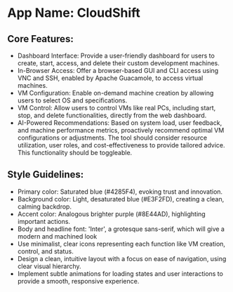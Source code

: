 # **App Name**: CloudShift

## Core Features:

- Dashboard Interface: Provide a user-friendly dashboard for users to create, start, access, and delete their custom development machines.
- In-Browser Access: Offer a browser-based GUI and CLI access using VNC and SSH, enabled by Apache Guacamole, to access virtual machines.
- VM Configuration: Enable on-demand machine creation by allowing users to select OS and specifications.
- VM Control: Allow users to control VMs like real PCs, including start, stop, and delete functionalities, directly from the web dashboard.
- AI-Powered Recommendations: Based on system load, user feedback, and machine performance metrics, proactively recommend optimal VM configurations or adjustments. The tool should consider resource utilization, user roles, and cost-effectiveness to provide tailored advice. This functionality should be toggleable.

## Style Guidelines:

- Primary color: Saturated blue (#4285F4), evoking trust and innovation.
- Background color: Light, desaturated blue (#E3F2FD), creating a clean, calming backdrop.
- Accent color: Analogous brighter purple (#8E44AD), highlighting important actions.
- Body and headline font: 'Inter', a grotesque sans-serif, which will give a modern and machined look
- Use minimalist, clear icons representing each function like VM creation, control, and status.
- Design a clean, intuitive layout with a focus on ease of navigation, using clear visual hierarchy.
- Implement subtle animations for loading states and user interactions to provide a smooth, responsive experience.
